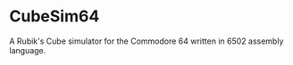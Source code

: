 CubeSim64
=========

A Rubik's Cube simulator for the Commodore 64 written in 6502 assembly language.
